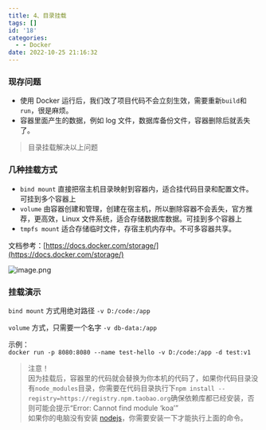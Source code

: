 ```yaml
---
title: 4、目录挂载
tags: []
id: '18'
categories:
  - - Docker
date: 2022-10-25 21:16:32
---
```


### 现存问题

*   使用 Docker 运行后，我们改了项目代码不会立刻生效，需要重新`build`和`run`，很是麻烦。
*   容器里面产生的数据，例如 log 文件，数据库备份文件，容器删除后就丢失了。

> 目录挂载解决以上问题

### 几种挂载方式

*   `bind mount` 直接把宿主机目录映射到容器内，适合挂代码目录和配置文件。可挂到多个容器上
*   `volume` 由容器创建和管理，创建在宿主机，所以删除容器不会丢失，官方推荐，更高效，Linux 文件系统，适合存储数据库数据。可挂到多个容器上
*   `tmpfs mount` 适合存储临时文件，存宿主机内存中。不可多容器共享。

文档参考：[https://docs.docker.com/storage/](https://docs.docker.com/storage/)

![image.png](https://sjwx.easydoc.xyz/46901064/files/kv96dc4q.png)

### 挂载演示

`bind mount` 方式用绝对路径 `-v D:/code:/app`

`volume` 方式，只需要一个名字 `-v db-data:/app`

示例：  
`docker run -p 8080:8080 --name test-hello -v D:/code:/app -d test:v1`

> 注意！  
> 因为挂载后，容器里的代码就会替换为你本机的代码了，如果你代码目录没有`node_modules`目录，你需要在代码目录执行下`npm install --registry=https://registry.npm.taobao.org`确保依赖库都已经安装，否则可能会提示“Error: Cannot find module ‘koa’”  
> 如果你的电脑没有安装 [nodejs](https://nodejs.org/en/)，你需要安装一下才能执行上面的命令。